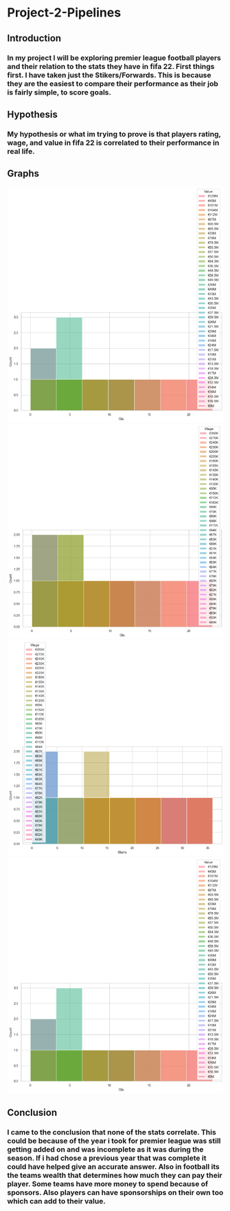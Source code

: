 # Project-2-Pipelines


## Introduction
### In my project I will be exploring premier league football players and their relation to the stats they have in fifa 22. First things first. I have taken just the Stikers/Forwards. This is because they are the easiest to compare their performance as their job is fairly simple, to score goals.

## Hypothesis
### My hypothesis or what im trying to prove is that players rating, wage, and value in fifa 22 is correlated to their performance in real life. 

## Graphs

![ alt text for screen readers](/Images/graph1.png)
![ alt text for screen readers](/Images/graph2.png)
![ alt text for screen readers](/Images/graph3.png)
![ alt text for screen readers](/Images/graph4.png)

## Conclusion
### I came to the conclusion that none of the stats correlate. This could be because of the year i took for premier league was still getting added on and was incomplete as it was during the season. If i had chose a previous year that was complete it could have helped give an accurate answer. Also in football its the teams wealth that determines how much they can pay their player. Some teams have more money to spend because of sponsors. Also players can have sponsorships on their own too which can add to their value.